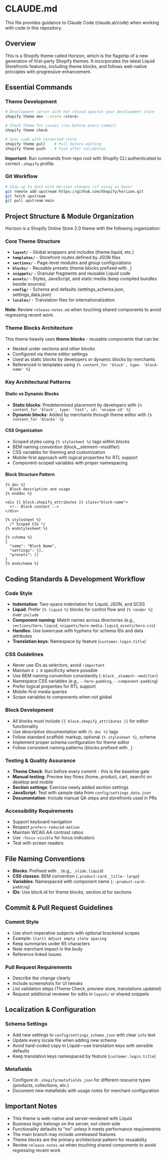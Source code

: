 # CLAUDE.md

This file provides guidance to Claude Code (claude.ai/code) when working with code in this repository.

## Overview

This is a Shopify theme called Horizon, which is the flagship of a new generation of first-party Shopify themes. It incorporates the latest Liquid Storefronts features, including theme blocks, and follows web-native principles with progressive enhancement.

## Essential Commands

### Theme Development
```bash
# Development server with hot reload against your development store
shopify theme dev --store <store>

# Check theme for issues (run before every commit)
shopify theme check

# Sync code with connected store
shopify theme pull    # Pull before editing
shopify theme push    # Push after validation
```

**Important**: Run commands from repo root with Shopify CLI authenticated to correct `.shopify` profile.

### Git Workflow
```bash
# Stay up to date with Horizon changes (if using as base)
git remote add upstream https://github.com/Shopify/horizon.git
git fetch upstream
git pull upstream main
```

## Project Structure & Module Organization

Horizon is a Shopify Online Store 2.0 theme with the following organization:

### Core Theme Structure
- **`layout/`** - Global wrappers and includes (theme.liquid, etc.)
- **`templates/`** - Storefront routes defined by JSON files
- **`sections/`** - Page-level modules and group configurations
- **`blocks/`** - Reusable presets (theme blocks prefixed with `_`)
- **`snippets/`** - Granular fragments and reusable Liquid code
- **`assets/`** - Styles, JavaScript, and static media (keep compiled bundles beside sources)
- **`config/`** - Schema and defaults (settings_schema.json, settings_data.json)
- **`locales/`** - Translation files for internationalization

**Note**: Review `release-notes.md` when touching shared components to avoid regressing recent work.

### Theme Blocks Architecture
This theme heavily uses **theme blocks** - reusable components that can be:
- Nested under sections and other blocks
- Configured via theme editor settings
- Used as static blocks by developers or dynamic blocks by merchants
- Referenced in templates using `{% content_for 'block', type: 'block-name' %}`

### Key Architectural Patterns

#### Static vs Dynamic Blocks
- **Static blocks**: Predetermined placement by developers with `{% content_for 'block', type: 'text', id: 'unique-id' %}`
- **Dynamic blocks**: Added by merchants through theme editor with `{% content_for 'blocks' %}`

#### CSS Organization
- Scoped styles using `{% stylesheet %}` tags within blocks
- BEM naming convention (block__element--modifier)
- CSS variables for theming and customization
- Mobile-first approach with logical properties for RTL support
- Component-scoped variables with proper namespacing

#### Block Structure Pattern
```liquid
{% doc %}
  Block description and usage
{% enddoc %}

<div {{ block.shopify_attributes }} class="block-name">
  <!-- Block content -->
</div>

{% stylesheet %}
  /* Scoped CSS */
{% endstylesheet %}

{% schema %}
{
  "name": "Block Name",
  "settings": [],
  "presets": []
}
{% endschema %}
```

## Coding Standards & Development Workflow

### Code Style
- **Indentation**: Two-space indentation for Liquid, JSON, and SCSS
- **Liquid**: Prefer `{% liquid %}` blocks for control flow and `{% render %}` over `include`
- **Component naming**: Match names across directories (e.g., `sections/hero.liquid`, `snippets/hero-media.liquid`, `assets/hero.css`)
- **Handles**: Use lowercase with hyphens for schema IDs and data attributes
- **Translation keys**: Namespace by feature (`customer.login.title`)

### CSS Guidelines
- Never use IDs as selectors, avoid `!important`
- Maintain `0 1 0` specificity where possible
- Use BEM naming convention consistently (`.block__element--modifier`)
- Namespace CSS variables (e.g., `--hero-padding`, `--component-padding`)
- Prefer logical properties for RTL support
- Mobile-first media queries
- Scope variables to components when not global

### Block Development
- All blocks must include `{{ block.shopify_attributes }}` for editor functionality
- Use descriptive documentation with `{% doc %}` tags
- Follow standard scaffold: markup, optional `{% stylesheet %}`, schema
- Implement proper schema configuration for theme editor
- Follow consistent naming patterns (blocks prefixed with `_`)

### Testing & Quality Assurance
- **Theme Check**: Run before every commit - this is the baseline gate
- **Manual testing**: Preview key flows (home, product, cart, search) on desktop and mobile
- **Section settings**: Exercise newly added section settings
- **JavaScript**: Test with sample data from `config/settings_data.json`
- **Documentation**: Include manual QA steps and storefronts used in PRs

### Accessibility Requirements
- Support keyboard navigation
- Respect `prefers-reduced-motion`
- Maintain WCAG AA contrast ratios
- Use `:focus-visible` for focus indicators
- Test with screen readers

## File Naming Conventions
- **Blocks**: Prefixed with `_` (e.g., `_slide.liquid`)
- **CSS classes**: BEM convention (`.product-card__title--large`)
- **Variables**: Namespaced with component name (`--product-card-padding`)
- **IDs**: Use block.id for theme blocks, section.id for sections

## Commit & Pull Request Guidelines

### Commit Style
- Use short imperative subjects with optional bracketed scopes
- Example: `[Cart] Adjust empty state spacing`
- Keep summaries under 65 characters
- Note merchant impact in the body
- Reference linked issues

### Pull Request Requirements
- Describe the change clearly
- Include screenshots for UI tweaks
- List validation steps (Theme Check, preview store, translations updated)
- Request additional reviewer for edits in `layout/` or shared snippets

## Localization & Configuration

### Schema Settings
- Add new settings to `config/settings_schema.json` with clear `info` text
- Update every locale file when adding new schema
- Avoid hard-coded copy in Liquid—use translation keys with sensible defaults
- Keep translation keys namespaced by feature (`customer.login.title`)

### Metafields
- Configure in `.shopify/metafields.json` for different resource types (products, collections, etc.)
- Document new metafields with usage notes for merchant configuration

## Important Notes
- This theme is web-native and server-rendered with Liquid
- Business logic belongs on the server, not client-side
- Functionality defaults to "no" unless it meets performance requirements
- The main branch may include unreleased features
- Theme blocks are the primary architectural pattern for reusability
- Review `release-notes.md` when touching shared components to avoid regressing recent work